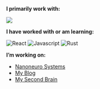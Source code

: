 **I primarily work with:**

<img src="https://img.shields.io/badge/python-3670A0?style=for-the-badge&logo=python&logoColor=ffdd54"/>

**I have worked with or am learning:**

<div display="flex">
  <img src="https://img.shields.io/badge/react-%2320232a.svg?style=for-the-badge&logo=react&logoColor=%2361DAFB" alt="React"/>
  <img src="https://img.shields.io/badge/javascript-%23323330.svg?style=for-the-badge&logo=javascript&logoColor=%23F7DF1E" alt="Javascript"/>
  <img src="https://img.shields.io/badge/Rust-000000?style=for-the-badge&logo=rust&logoColor=white" alt="Rust"/>
</div>

**I’m working on:**

- [Nanoneuro Systems](https://www.nanoneuro.systems/)
- [My Blog](https://blog.maxxyung.com)
- [My Second Brain](https://brain.maxxyung.com)
